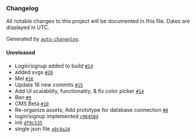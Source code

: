 ### Changelog

All notable changes to this project will be documented in this file. Dates are displayed in UTC.

Generated by [`auto-changelog`](https://github.com/CookPete/auto-changelog).

#### Unreleased

- Login/signup added to build [`#24`](https://github.com/alexalsid/IDMt380-Alpha-Team/pull/24)
- added svgs [`#20`](https://github.com/alexalsid/IDMt380-Alpha-Team/pull/20)
- Mel [`#16`](https://github.com/alexalsid/IDMt380-Alpha-Team/pull/16)
- Update 16 new commits [`#15`](https://github.com/alexalsid/IDMt380-Alpha-Team/pull/15)
- Add UI scalability, functionality, & fix color picker [`#14`](https://github.com/alexalsid/IDMt380-Alpha-Team/pull/14)
- Ben [`#9`](https://github.com/alexalsid/IDMt380-Alpha-Team/pull/9)
- CMS Beta [`#10`](https://github.com/alexalsid/IDMt380-Alpha-Team/pull/10)
- Re-organize assets; Add prototype for database connection [`#8`](https://github.com/alexalsid/IDMt380-Alpha-Team/pull/8)
- login/signup implemented [`c96458d`](https://github.com/alexalsid/IDMt380-Alpha-Team/commit/c96458d149a8afec8a32d1740ea2b2d953147a37)
- init [`df9c535`](https://github.com/alexalsid/IDMt380-Alpha-Team/commit/df9c535a3c143a94e9f2cc671c206a49d261cdfc)
- single json file [`a9c9a24`](https://github.com/alexalsid/IDMt380-Alpha-Team/commit/a9c9a24941f41262ebcaf19651dadbb17d1c68f7)
